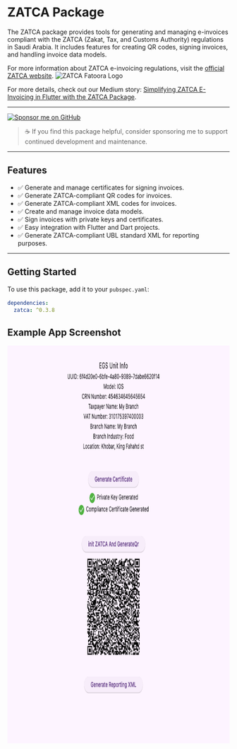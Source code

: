 # ZATCA Package

The ZATCA package provides tools for generating and managing e-invoices compliant with the ZATCA (Zakat, Tax, and Customs Authority) regulations in Saudi Arabia. It includes features for creating QR codes, signing invoices, and handling invoice data models.

For more information about ZATCA e-invoicing regulations, visit the [official ZATCA website](https://zatca.gov.sa/en/E-Invoicing/SystemsDevelopers/Pages/default.aspx).
![ZATCA Fatoora Logo](https://zatca.gov.sa/ar/E-Invoicing/PublishingImages/header_logo.svg)

For more details, check out our Medium story: [Simplifying ZATCA E-Invoicing in Flutter with the ZATCA Package](https://medium.com/@sbrsubuvga/simplifying-zatca-e-invoicing-in-flutter-with-the-zatca-package-9d181243c2a0).

---

<a href="https://github.com/sponsors/sbrsubuvga" target="_blank">
  <img src="https://img.shields.io/badge/💖%20Sponsor%20on-GitHub%20Sponsors-blueviolet?style=for-the-badge&logo=github-sponsors" alt="Sponsor me on GitHub" />
</a>

> ☕ If you find this package helpful, consider sponsoring me to support continued development and maintenance.

---

## Features

- ✅ Generate and manage certificates for signing invoices.
- ✅ Generate ZATCA-compliant QR codes for invoices.
- ✅ Generate ZATCA-compliant XML codes for invoices.
- ✅ Create and manage invoice data models.
- ✅ Sign invoices with private keys and certificates.
- ✅ Easy integration with Flutter and Dart projects.
- ✅ Generate ZATCA-compliant UBL standard XML for reporting purposes.

---

## Getting Started

To use this package, add it to your `pubspec.yaml`:

```yaml
dependencies:
  zatca: ^0.3.8
```

## Example App Screenshot

<img alt="Example App Screenshot" src="./assets/example_app.png" width="600" height="900" />